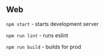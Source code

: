 ## Web

`npm start` - starts development server

`npm run lint` - runs eslint

`npm run build` - builds for prod